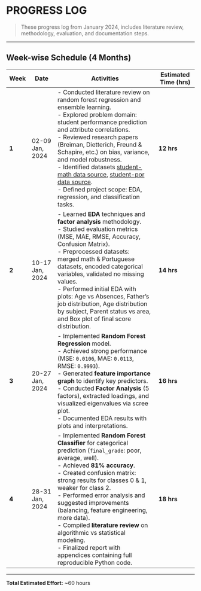 # PROGRESS LOG
> These progress log from January 2024, includes literature review, methodology, evaluation, and documentation steps.
---

## Week-wise Schedule (4 Months)
| Week  | Date | Activities                                                                                                         | Estimated Time (hrs) |
|-------|-----------------|---------------------------------------------------------------------------------------------------|-----------------------|
| **1** | 02-09 Jan, 2024 | - Conducted literature review on random forest regression and ensemble learning. <br> - Explored problem domain: student performance prediction and attribute correlations. <br> - Reviewed research papers (Breiman, Dietterich, Freund & Schapire, etc.) on bias, variance, and model robustness. <br> - Identified datasets [student-math data source](student-mat.csv), [student-por data source](student-por.csv). <br> - Defined project scope: EDA, regression, and classification tasks. | **12 hrs** |
| **2** | 10-17 Jan, 2024 | - Learned **EDA** techniques and **factor analysis** methodology. <br> - Studied evaluation metrics (MSE, MAE, RMSE, Accuracy, Confusion Matrix). <br> - Preprocessed datasets: merged math & Portuguese datasets, encoded categorical variables, validated no missing values. <br> - Performed initial EDA with plots: Age vs Absences, Father’s job distribution, Age distribution by subject, Parent status vs area, and Box plot of final score distribution. | **14 hrs** |
| **3** | 20-27 Jan, 2024 | - Implemented **Random Forest Regression** model. <br> - Achieved strong performance (MSE: `0.0106`, MAE: `0.0113`, RMSE: `0.9993`). <br> - Generated **feature importance graph** to identify key predictors. <br> - Conducted **Factor Analysis** (5 factors), extracted loadings, and visualized eigenvalues via scree plot. <br> - Documented EDA results with plots and interpretations. | **16 hrs** |
| **4** | 28-31 Jan, 2024 | - Implemented **Random Forest Classifier** for categorical prediction (`final_grade`: poor, average, well). <br> - Achieved **81% accuracy**. <br> - Created confusion matrix: strong results for classes 0 & 1, weaker for class 2. <br> - Performed error analysis and suggested improvements (balancing, feature engineering, more data). <br> - Compiled **literature review** on algorithmic vs statistical modeling. <br> - Finalized report with appendices containing full reproducible Python code. | **18 hrs** |

---
**Total Estimated Effort:** ~60 hours
